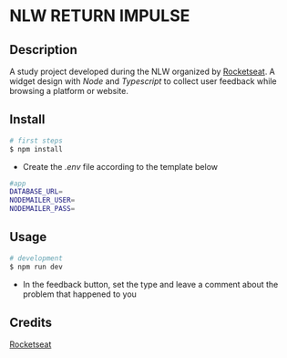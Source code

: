 # **NLW RETURN IMPULSE**

## **Description**

A study project developed during the NLW organized by [Rocketseat](https://www.rocketseat.com.br/). A widget design with _Node_ and _Typescript_ to collect user feedback while browsing a platform or website.

## **Install**

```bash
# first steps
$ npm install
```

- Create the _.env_ file according to the template below

```bash
#app
DATABASE_URL=
NODEMAILER_USER=
NODEMAILER_PASS=
```

## **Usage**

```bash
# development
$ npm run dev
```

- In the feedback button, set the type and leave a comment about the problem that happened to you

## **Credits**

[Rocketseat](https://www.rocketseat.com.br/)
